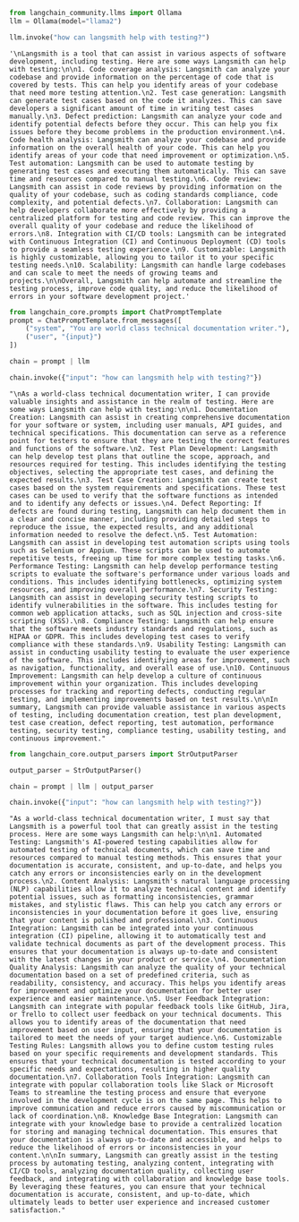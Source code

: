 ```python
from langchain_community.llms import Ollama
llm = Ollama(model="llama2")
```


```python
llm.invoke("how can langsmith help with testing?")
```




    '\nLangsmith is a tool that can assist in various aspects of software development, including testing. Here are some ways Langsmith can help with testing:\n\n1. Code coverage analysis: Langsmith can analyze your codebase and provide information on the percentage of code that is covered by tests. This can help you identify areas of your codebase that need more testing attention.\n2. Test case generation: Langsmith can generate test cases based on the code it analyzes. This can save developers a significant amount of time in writing test cases manually.\n3. Defect prediction: Langsmith can analyze your code and identify potential defects before they occur. This can help you fix issues before they become problems in the production environment.\n4. Code health analysis: Langsmith can analyze your codebase and provide information on the overall health of your code. This can help you identify areas of your code that need improvement or optimization.\n5. Test automation: Langsmith can be used to automate testing by generating test cases and executing them automatically. This can save time and resources compared to manual testing.\n6. Code review: Langsmith can assist in code reviews by providing information on the quality of your codebase, such as coding standards compliance, code complexity, and potential defects.\n7. Collaboration: Langsmith can help developers collaborate more effectively by providing a centralized platform for testing and code review. This can improve the overall quality of your codebase and reduce the likelihood of errors.\n8. Integration with CI/CD tools: Langsmith can be integrated with Continuous Integration (CI) and Continuous Deployment (CD) tools to provide a seamless testing experience.\n9. Customizable: Langsmith is highly customizable, allowing you to tailor it to your specific testing needs.\n10. Scalability: Langsmith can handle large codebases and can scale to meet the needs of growing teams and projects.\n\nOverall, Langsmith can help automate and streamline the testing process, improve code quality, and reduce the likelihood of errors in your software development project.'




```python
from langchain_core.prompts import ChatPromptTemplate
prompt = ChatPromptTemplate.from_messages([
    ("system", "You are world class technical documentation writer."),
    ("user", "{input}")
])
```


```python
chain = prompt | llm 
```


```python
chain.invoke({"input": "how can langsmith help with testing?"})
```




    "\nAs a world-class technical documentation writer, I can provide valuable insights and assistance in the realm of testing. Here are some ways Langsmith can help with testing:\n\n1. Documentation Creation: Langsmith can assist in creating comprehensive documentation for your software or system, including user manuals, API guides, and technical specifications. This documentation can serve as a reference point for testers to ensure that they are testing the correct features and functions of the software.\n2. Test Plan Development: Langsmith can help develop test plans that outline the scope, approach, and resources required for testing. This includes identifying the testing objectives, selecting the appropriate test cases, and defining the expected results.\n3. Test Case Creation: Langsmith can create test cases based on the system requirements and specifications. These test cases can be used to verify that the software functions as intended and to identify any defects or issues.\n4. Defect Reporting: If defects are found during testing, Langsmith can help document them in a clear and concise manner, including providing detailed steps to reproduce the issue, the expected results, and any additional information needed to resolve the defect.\n5. Test Automation: Langsmith can assist in developing test automation scripts using tools such as Selenium or Appium. These scripts can be used to automate repetitive tests, freeing up time for more complex testing tasks.\n6. Performance Testing: Langsmith can help develop performance testing scripts to evaluate the software's performance under various loads and conditions. This includes identifying bottlenecks, optimizing system resources, and improving overall performance.\n7. Security Testing: Langsmith can assist in developing security testing scripts to identify vulnerabilities in the software. This includes testing for common web application attacks, such as SQL injection and cross-site scripting (XSS).\n8. Compliance Testing: Langsmith can help ensure that the software meets industry standards and regulations, such as HIPAA or GDPR. This includes developing test cases to verify compliance with these standards.\n9. Usability Testing: Langsmith can assist in conducting usability testing to evaluate the user experience of the software. This includes identifying areas for improvement, such as navigation, functionality, and overall ease of use.\n10. Continuous Improvement: Langsmith can help develop a culture of continuous improvement within your organization. This includes developing processes for tracking and reporting defects, conducting regular testing, and implementing improvements based on test results.\n\nIn summary, Langsmith can provide valuable assistance in various aspects of testing, including documentation creation, test plan development, test case creation, defect reporting, test automation, performance testing, security testing, compliance testing, usability testing, and continuous improvement."




```python
from langchain_core.output_parsers import StrOutputParser

output_parser = StrOutputParser()
```


```python
chain = prompt | llm | output_parser
```


```python
chain.invoke({"input": "how can langsmith help with testing?"})
```




    "As a world-class technical documentation writer, I must say that Langsmith is a powerful tool that can greatly assist in the testing process. Here are some ways Langsmith can help:\n\n1. Automated Testing: Langsmith's AI-powered testing capabilities allow for automated testing of technical documents, which can save time and resources compared to manual testing methods. This ensures that your documentation is accurate, consistent, and up-to-date, and helps you catch any errors or inconsistencies early on in the development process.\n2. Content Analysis: Langsmith's natural language processing (NLP) capabilities allow it to analyze technical content and identify potential issues, such as formatting inconsistencies, grammar mistakes, and stylistic flaws. This can help you catch any errors or inconsistencies in your documentation before it goes live, ensuring that your content is polished and professional.\n3. Continuous Integration: Langsmith can be integrated into your continuous integration (CI) pipeline, allowing it to automatically test and validate technical documents as part of the development process. This ensures that your documentation is always up-to-date and consistent with the latest changes in your product or service.\n4. Documentation Quality Analysis: Langsmith can analyze the quality of your technical documentation based on a set of predefined criteria, such as readability, consistency, and accuracy. This helps you identify areas for improvement and optimize your documentation for better user experience and easier maintenance.\n5. User Feedback Integration: Langsmith can integrate with popular feedback tools like GitHub, Jira, or Trello to collect user feedback on your technical documents. This allows you to identify areas of the documentation that need improvement based on user input, ensuring that your documentation is tailored to meet the needs of your target audience.\n6. Customizable Testing Rules: Langsmith allows you to define custom testing rules based on your specific requirements and development standards. This ensures that your technical documentation is tested according to your specific needs and expectations, resulting in higher quality documentation.\n7. Collaboration Tools Integration: Langsmith can integrate with popular collaboration tools like Slack or Microsoft Teams to streamline the testing process and ensure that everyone involved in the development cycle is on the same page. This helps to improve communication and reduce errors caused by miscommunication or lack of coordination.\n8. Knowledge Base Integration: Langsmith can integrate with your knowledge base to provide a centralized location for storing and managing technical documentation. This ensures that your documentation is always up-to-date and accessible, and helps to reduce the likelihood of errors or inconsistencies in your content.\n\nIn summary, Langsmith can greatly assist in the testing process by automating testing, analyzing content, integrating with CI/CD tools, analyzing documentation quality, collecting user feedback, and integrating with collaboration and knowledge base tools. By leveraging these features, you can ensure that your technical documentation is accurate, consistent, and up-to-date, which ultimately leads to better user experience and increased customer satisfaction."




```python

```
